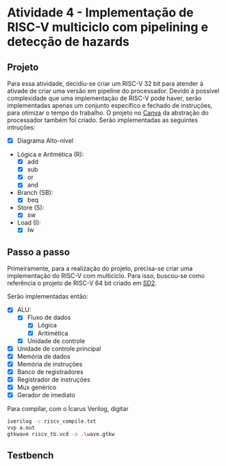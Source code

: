 # Atividade 4 - Implementação de RISC-V multiciclo com pipelining e detecção de hazards

## Projeto
Para essa atividade, decidiu-se criar um RISC-V 32 bit para atender à ativade de criar uma versão em pipeline do processador. Devido à possível complexidade que uma implementação de RISC-V pode haver, serão implementadas apenas um conjunto específico e fechado de instruções, para otimizar o tempo do trabalho.
O projeto no [Canva](https://www.canva.com/design/DAGWMdZUrac/1541PILC9_Dn8_2RG12VUg/edit?utm_content=DAGWMdZUrac&utm_campaign=designshare&utm_medium=link2&utm_source=sharebutton) da abstração do processador também foi criado.
Serão implementadas as seguintes intruções:
- [X] Diagrama Alto-nível
- Lógica e Aritmética (R):
  - [X] add
  - [X] sub
  - [X] or
  - [X] and
- Branch (SB):
  - [X] beq
- Store (S):
  - [X] sw
- Load (I):
  - [X] lw
 
## Passo a passo

Primeiramente, para a realização do projeto, precisa-se criar uma implementação do RISC-V com multiciclo. Para isso, buscou-se como referência o projeto de RISC-V 64 bit criado em [SD2](https://github.com/henriquegreg/PCS3225---Sistemas-Digitais-II-2023-/). 

Serão implementadas então:
  - [X] ALU:
    - [X] Fluxo de dados
      - [X] Lógica
      - [X] Aritimética
    - [X] Unidade de controle
  - [X] Unidade de controle principal
  - [X] Memória de dados
  - [X] Memória de instruções
  - [X] Banco de registradores
  - [X] Registrador de instruções
  - [X] Mux genérico
  - [X] Gerador de imediato

Para compilar, com o Ícarus Verilog, digitar 
```bash
iverilog -c riscv_compile.txt
vvp a.out
gtkwave riscv_tb.vcd -a .\wave.gtkw
```
## Testbench
  
   